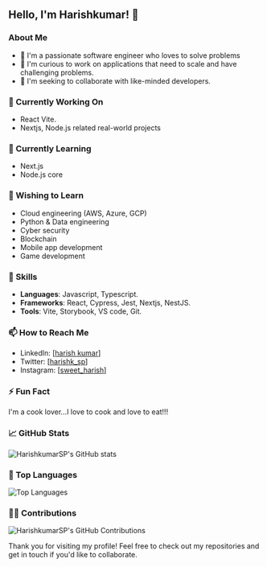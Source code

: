 ## Hello, I'm Harishkumar! 👋

### About Me
- 🔭 I'm a passionate software engineer who loves to solve problems
- 🌱 I'm curious to work on applications that need to scale and have challenging problems.
- 👯 I'm seeking to collaborate with like-minded developers.

### 🔭 Currently Working On
- React Vite.
- Nextjs, Node.js related real-world projects

### 🌱 Currently Learning
- Next.js
- Node.js core

### 🌱 Wishing to Learn
- Cloud engineering (AWS, Azure, GCP)
- Python & Data engineering
- Cyber security
- Blockchain
- Mobile app development
- Game development

### 💼 Skills
- **Languages**: Javascript, Typescript.
- **Frameworks**: React, Cypress, Jest, Nextjs, NestJS.
- **Tools**: Vite, Storybook, VS code, Git.

### 📫 How to Reach Me
- LinkedIn: [[harish kumar](https://www.linkedin.com/in/harishkumar-sp-11557a1ab/)]
- Twitter: [[harishk_sp](https://twitter.com/harishk_sp)]
- Instagram: [[sweet_harish](https://instagram.com/sweet_harish)]

### ⚡ Fun Fact
 I'm a cook lover...I love to cook and love to eat!!!
 
### 📈 GitHub Stats
![HarishkumarSP's GitHub stats](https://github-readme-stats.vercel.app/api?username=HarishkumarSP&show_icons=true&theme=radical)

### 📜 Top Languages
![Top Languages](https://github-readme-stats.vercel.app/api/top-langs/?username=HarishkumarSP&layout=compact&theme=radical)

### 👨‍💻 Contributions
![HarishkumarSP's GitHub Contributions](https://github-readme-streak-stats.herokuapp.com/?user=HarishkumarSP)

Thank you for visiting my profile! Feel free to check out my repositories and get in touch if you'd like to collaborate.
